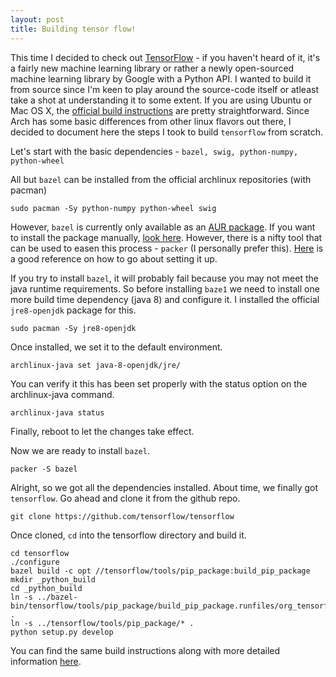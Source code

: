 ```yaml
---
layout: post
title: Building tensor flow!
---
```


This time I decided to check out [TensorFlow](https://www.tensorflow.org/) - if you haven't heard of it, it's a fairly new machine learning library or rather a newly open-sourced machine learning library by Google with a Python API. I wanted to build it from source since I'm keen to play around the source-code itself or atleast take a shot at understanding it to some extent. If you are using Ubuntu or Mac OS X, the [official build instructions](https://github.com/tensorflow/tensorflow/blob/master/tensorflow/g3doc/get_started/os_setup.md#installing-from-sources) are pretty straightforward.
Since Arch has some basic differences from other linux flavors out there, I decided to document here the steps I took to build `tensorflow` from scratch.

Let's start with the basic dependencies - `bazel, swig, python-numpy, python-wheel`

All but `bazel` can be installed from the official archlinux repositories (with pacman)

    sudo pacman -Sy python-numpy python-wheel swig

However, `bazel` is currently only available as an [AUR package](https://aur.archlinux.org/packages/bazel/). If you want to install the package manually, [look here](https://wiki.archlinux.org/index.php/Arch_User_Repository#Installing_packages). However, there is a nifty tool that can be used to easen this process - `packer` (I personally prefer this). [Here](http://www.ostechnix.com/install-packer-arch-linux-2/) is a good reference on how to go about setting it up.

If you try to install `bazel`, it will probably fail because you may not meet the java runtime requirements. So before installing `baze1` we need to install one more build time dependency (java 8) and configure it. I installed the official `jre8-openjdk` package for this.

    sudo pacman -Sy jre8-openjdk

Once installed, we set it to the default environment.

    archlinux-java set java-8-openjdk/jre/

You can verify it this has been set properly with the status option on the archlinux-java command.

    archlinux-java status

Finally, reboot to let the changes take effect.

Now we are ready to install `bazel`.

    packer -S bazel


Alright, so we got all the dependencies installed. About time, we finally got `tensorflow`. Go ahead and clone it from the github repo.

    git clone https://github.com/tensorflow/tensorflow

Once cloned, `cd` into the tensorflow directory and build it.

    cd tensorflow
    ./configure
    bazel build -c opt //tensorflow/tools/pip_package:build_pip_package
    mkdir _python_build
    cd _python_build
    ln -s ../bazel-bin/tensorflow/tools/pip_package/build_pip_package.runfiles/org_tensorflow/* .
    ln -s ../tensorflow/tools/pip_package/* .
    python setup.py develop

You can find the same build instructions along with more detailed information [here](https://github.com/tensorflow/tensorflow/blob/master/tensorflow/g3doc/get_started/os_setup.md#setting-up-tensorflow-for-development).